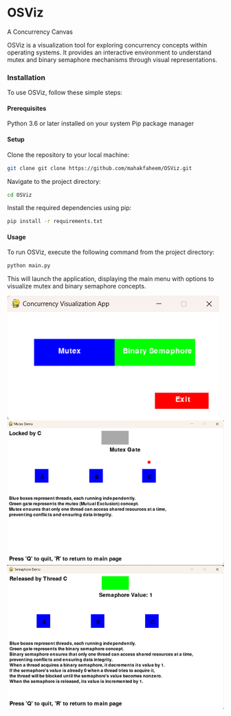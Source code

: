 # OSViz
A Concurrency Canvas


OSViz is a visualization tool for exploring concurrency concepts within operating systems. It provides an interactive environment to understand mutex and binary semaphore mechanisms through visual representations.


### Installation
To use OSViz, follow these simple steps:

#### Prerequisites
Python 3.6 or later installed on your system
Pip package manager

#### Setup
Clone the repository to your local machine:
```bash
git clone git clone https://github.com/mahakfaheem/OSViz.git
```

Navigate to the project directory:
```bash
cd OSViz
```

Install the required dependencies using pip:
```bash
pip install -r requirements.txt
```

#### Usage
To run OSViz, execute the following command from the project directory:


```bash
python main.py
```

This will launch the application, displaying the main menu with options to visualize mutex and binary semaphore concepts.

![Main Menu](screenshots/mainmenu.png)
![Mutex](screenshots/mutex.png)
![Binary Semaphore](screenshots/binarysemaphore.png)
